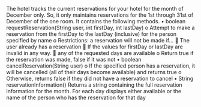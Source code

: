 The hotel tracks the current reservations for your hotel for the month of December only. So, it only maintains reservations for the 1st through 31st of December of the one room.
It contains the following methods.
• boolean requestReservation(String user, int firstDay, int lastDay)
o Attempt to make a reservation from the firstDay to the lastDay (inclusive) for the person specified by name
o Restrictions: a reservation will not be made if…
 The user already has a reservation
 If the values for firstDay or lastDay are invalid in any way.
 any of the requested days are available
o Return true if the reservation was made, false if it was not
• boolean cancelReservation(String user)
o If the specified person has a reservation, it will be cancelled (all of their days become available) and returns true
o Otherwise, returns false if they did not have a reservation to cancel
• String reservationInformation()
Returns a string containing the full reservation information for the month. For each day displays either available or the name of the person who has the reservation for that day
